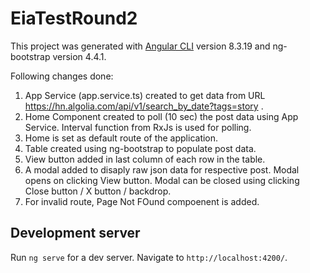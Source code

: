# EiaTestRound2

This project was generated with [Angular CLI](https://github.com/angular/angular-cli) version 8.3.19 and ng-bootstrap version 4.4.1.

Following changes done:
1) App Service (app.service.ts) created to get data from URL https://hn.algolia.com/api/v1/search_by_date?tags=story .
2) Home Component created to poll (10 sec) the post data using App Service. Interval function from RxJs is used for polling.
3) Home is set as default route of the application.
4) Table created using ng-bootstrap to populate post data.
5) View button added in last column of each row in  the table. 
6) A modal added to disaply raw json data for respective post. Modal opens on clicking View button.
Modal can be closed using clicking Close button / X button / backdrop.
7) For invalid route, Page Not FOund compoenent is added.

## Development server

Run `ng serve` for a dev server. Navigate to `http://localhost:4200/`.
